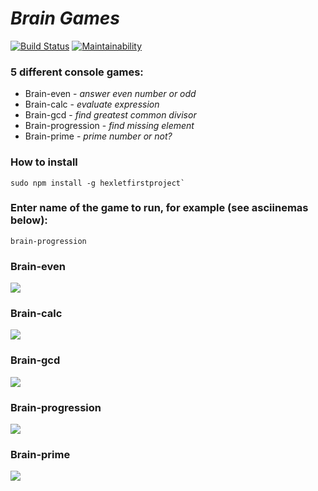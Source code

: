 # ***Brain Games***
[![Build Status](https://travis-ci.com/mikhailasalkhanov/Brain-Games-cli.svg?branch=master)](https://travis-ci.com/mikhailasalkhanov/Brain-Games-cli) [![Maintainability](https://api.codeclimate.com/v1/badges/70f359cf39d4cb1ea6da/maintainability)](https://codeclimate.com/github/mikhailasalkhanov/Brain-Games-cli/maintainability)

### 5 different console games:
- Brain-even - *answer even number or odd*
- Brain-calc - *evaluate expression*
- Brain-gcd - *find greatest common divisor*
- Brain-progression - *find missing element*
- Brain-prime - *prime number or not?*


  
### How to install
    sudo npm install -g hexletfirstproject`

### Enter name of the game to run, for example (see asciinemas below):
    brain-progression

### Brain-even
<a href="https://asciinema.org/a/uEB7fepJgM0kpfT8FyyOL7lMM?autoplay=1" target="_blank"><img src="https://asciinema.org/a/uEB7fepJgM0kpfT8FyyOL7lMM.svg" /></a>
### Brain-calc
<a href="https://asciinema.org/a/2M4qMRx5GVmbZGQjHizJHiWOG?autoplay=1" target="_blank"><img src="https://asciinema.org/a/2M4qMRx5GVmbZGQjHizJHiWOG.svg" /></a>
### Brain-gcd
<a href="https://asciinema.org/a/Y8nTSeyf4KWjV11P8f8dJTz1W?autoplay=1" target="_blank"><img src="https://asciinema.org/a/Y8nTSeyf4KWjV11P8f8dJTz1W.svg" /></a>
### Brain-progression
<a href="https://asciinema.org/a/3SGX0rfagLH9grlX6rmtkvAG4?autoplay=1" target="_blank"><img src="https://asciinema.org/a/3SGX0rfagLH9grlX6rmtkvAG4.svg" /></a>
### Brain-prime
<a href="https://asciinema.org/a/i3emUAhVkqZUrLCjkZqpaWjYd?autoplay=1" target="_blank"><img src="https://asciinema.org/a/i3emUAhVkqZUrLCjkZqpaWjYd.svg" /></a>
